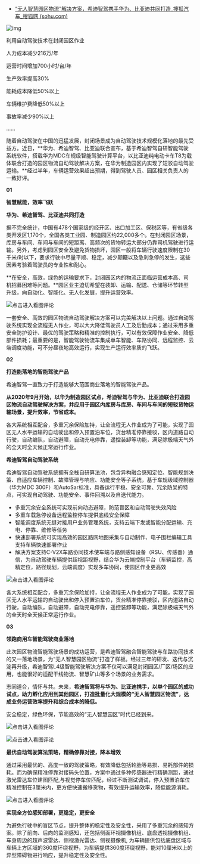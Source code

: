 - [“无人智慧园区物流”解决方案，希迪智驾携手华为、比亚迪共同打造_搜狐汽车_搜狐网 (sohu.com)](https://www.sohu.com/a/449206588_100210297)

![img](https://p4.itc.cn/images01/20210207/d0386718d8fc4fd0add8907b4be3c59a.png)

利用自动驾驶技术在封闭园区作业

人力成本减少216万/年

运营时间增加700小时/台/年

生产效率提高30%

能耗成本降低50%以上

车辆维护费降低50%以上

事故率减少90%以上

……

随着自动驾驶在中国的迅猛发展，封闭场景成为自动驾驶技术规模化落地的最先受益方。近日，**华为、希迪智驾、比亚迪联合宣布，基于希迪智驾自研智能驾驶系统软件，搭载华为MDC车规级智能驾驶计算平台，以比亚迪纯电动卡车T8为载体联合打造的园区物流自动驾驶解决方案，在华为制造园区内实现了短驳自动驾驶运输。**经过半年，车辆运营效果超出预期，得到驾驶人员、园区相关负责人的一致好评。

**01**

**智慧赋能，效率飞跃**

**华为、希迪智驾、比亚迪共同打造**

据不完全统计，中国有478个国家级的经开区、出口加工区、保税区等，有省级各类开发区1,170个，全国各类工业园、制造园区约22,000多个。在封闭园区场景，库房与车间、车间与车间的短距离、高频次的货物转运大部分仍靠司机驾驶进行运输。另外，考虑到园区安全及避免货物损坏，园区一般将车辆行驶速度限制在30千米/时以下，要求行驶中尽量平顺、稳定，减少颠簸以及急刹急停的发生，这些因素考验着驾驶员的专业性和耐心。

**在安全，高效，绿色的运输要求下，封闭园区内的物流正面临运营成本高、司机招募困难等问题。**园区业主迫切希望在装卸、运输、配送、仓储等环节转型升级，向自动化、智能化、无人化发展，提升运营效率。

![点击进入看图评论](https://p7.itc.cn/images01/20210207/204fb9c95f1540b7b95b1769c798396c.jpeg)

一套安全、高效的园区物流自动驾驶解决方案可以完美解决以上问题。通过自动驾驶系统实现全流程无人作业，可以大大降低驾驶员人工及后勤成本；通过采用多重安全防护设计、最优的驾驶策略和精准的控制执行，可以有效保障作业安全、降低部件损耗；最重要的是，智能驾驶物流车集成单车智能、车路协同、远程监控、云端调度功能，可不分昼夜地高效运行，实现生产运行效率质的飞跃。

**02**

**打造能落地的智能驾驶产品**

希迪智驾一直致力于打造能够大范围商业落地的智能驾驶产品。

**从2020年9月开始，以华为制造园区试点，希迪智驾与华为、比亚迪联合打造园区物流自动驾驶解决方案，并应用于园区内库房与库房、车间与车间的短驳货物运输场景，提升效率，节省成本。**

各大系统相互配合，多重冗余保险加持，让全流程无人作业成为了可能，实现了园区无人水平运输的自动驶出和停入预置泊车位，货台精准停靠接驳，区内道路自动行驶，自动编队，自动避障，自动充电停靠，遥控装卸等功能，满足除极端天气外的全天时全天候正常运行作业。

**希迪智驾自动驾驶系统**

希迪智驾自动驾驶系统拥有全栈自研算法池，包含异构融合感知定位、智能规划决策、自适应车辆控制、故障管理与响应、功能安全等子系统，基于车规级域控制器（华为MDC 300F）和AutoSar标准，具备运行平稳、安全可靠、冗余防呆的特点，可实现自动驾驶、功能安全、事件回溯以及自迭代能力。

- 多重冗余安全系统可实现前向动态避障，防范盲区和自动驾驶失效风险
- 多重车载急停设备远程监控停车提供底线安全保障
- 智能调度系统无缝对接用户业务管理系统，支持云端下发或智能分配运输、充电、停靠、维修等任务
- 快速部署系统可实现高效的园区路网地图采集与自动制作、电子围栏编辑工具支持车辆快速部署作业
- 解决方案支持C-V2X车路协同技术使车端与路侧感知设备（RSU、传感器）通信，为自动驾驶车辆提供超视距视野，结合华为云端控制平台（车辆监控，高精定位，路径规划，云端调度）实现多车协同，使园区作业更高效

![点击进入看图评论](https://p6.itc.cn/images01/20210207/3d114db144804732af8c88fe967c2b94.jpeg)

各大系统相互配合，多重冗余保险加持，让全流程无人作业成为了可能，实现了园区无人水平运输的自动驶出和停入预置泊车位，货台精准停靠接驳，区内道路自动行驶，自动编队，自动避障，自动充电停靠，遥控装卸等功能，满足除极端天气外的全天时全天候正常运行作业。

**03**

**领跑商用车智能驾驶商业落地**

此次园区物流智能驾驶场景的成功运营，是希迪智驾融合智能驾驶与车路协同技术的又一落地场景，为“无人智慧园区物流”打造了样板。经过三年的研发、迭代与沉淀再升级，希迪智驾L4级智能驾驶解决方案不仅可以满足封闭园区/厂区/场区的应用，也能很好的适配干线物流、智慧矿山等多个场景的业务需求。

志同道合，情怀与共。未来，**希迪智驾将与华为、比亚迪携手，以单个园区的成功试点，助力孵化应用到其他园区，打造批量化大规模的“无人智慧园区物流”，达成业务运营效率提升和综合成本的降低。**

安全稳定，绿色环保，节能高效的“无人智慧园区”时代已经到来。

![点击进入看图评论](https://p8.itc.cn/images01/20210207/0d84cb0609f1469da8ead734fe0dffd1.gif)

![点击进入看图评论](https://p9.itc.cn/images01/20210207/b98790bd776c45e89cb9feecc64a618f.gif)

**最优自动驾驶算法策略，精确停靠对接，降本增效**

通过采用最优的、高度一致的驾驶策略，有效降低包括轮胎等易损、易耗部件的损耗。而为确保精准停靠对接码头位置，方案中通过多种传感器进行精确测距，通过激光雷达车位建图匹配,与视觉停车位匹配，经过不断测试调试，停入预置泊车位精准控制在3厘米内，更方便快速搬移货物，有效提升运输效率，降低能源消耗。

![点击进入看图评论](https://p8.itc.cn/images01/20210207/c50419dad67c489bb49f9073e3f5bc25.jpeg)

**实现全方位感知部署，更稳定，更安全**

为避免行驶中的盲区节点，提升整体的稳定性及安全性，采用了多重冗余的感知方案。除了前向、后向的监测感知，还包括侧面环视摄像机组、底盘透视摄像机组、车身周边的超声波雷达、侧视激光雷达、侧视摄像机, 为车辆提供包括底盘区域与车辆上方区域的360度环绕视野，为车辆提供360度环绕视野，能对10厘米以上的异型障碍物进行响应，提升稳定性及安全性。